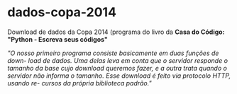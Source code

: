 # dados-copa-2014
Download de dados da Copa 2014 (programa do livro da **Casa do Código: "Python - Escreva seus códigos"**

*"O nosso primeiro programa consiste basicamente em duas funções de down-
load de dados. Uma delas leva em conta que o servidor responde o tamanho
da base cujo download queremos fazer, e a outra trata quando o servidor não
informa o tamanho. Esse download é feito via protocolo HTTP, usando re-
cursos da própria biblioteca padrão."*
